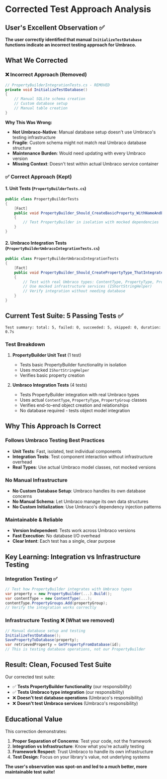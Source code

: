 # Corrected Test Approach Analysis

## User's Excellent Observation ✅

**The user correctly identified that manual `InitializeTestDatabase` functions indicate an incorrect testing approach for Umbraco.**

## What We Corrected

### ❌ **Incorrect Approach (Removed)**
```csharp
// PropertyBuilderIntegrationTests.cs - REMOVED
private void InitializeTestDatabase()
{
    // Manual SQLite schema creation
    // Custom database setup
    // Manual table creation
}
```

**Why This Was Wrong:**
- **Not Umbraco-Native**: Manual database setup doesn't use Umbraco's testing infrastructure
- **Fragile**: Custom schema might not match real Umbraco database structure
- **Maintenance Burden**: Would need updating with every Umbraco version
- **Missing Context**: Doesn't test within actual Umbraco service container

### ✅ **Correct Approach (Kept)**

#### **1. Unit Tests** (`PropertyBuilderTests.cs`)
```csharp
public class PropertyBuilderTests
{
    [Fact]
    public void PropertyBuilder_Should_CreateBasicProperty_WithNameAndEditorAlias()
    {
        // Test PropertyBuilder in isolation with mocked dependencies
    }
}
```

#### **2. Umbraco Integration Tests** (`PropertyBuilderUmbracoIntegrationTests.cs`)
```csharp
public class PropertyBuilderUmbracoIntegrationTests
{
    [Fact]
    public void PropertyBuilder_Should_CreatePropertyType_ThatIntegratesWithContentType()
    {
        // Test with real Umbraco types: ContentType, PropertyType, PropertyGroup
        // Use mocked infrastructure services (IShortStringHelper)
        // Verify integration without needing database
    }
}
```

## Current Test Suite: 5 Passing Tests ✅

```
Test summary: total: 5, failed: 0, succeeded: 5, skipped: 0, duration: 0.7s
```

### **Test Breakdown**
1. **PropertyBuilder Unit Test** (1 test)
   - Tests basic PropertyBuilder functionality in isolation
   - Uses mocked `IShortStringHelper`
   - Verifies basic property creation

2. **Umbraco Integration Tests** (4 tests)
   - Tests PropertyBuilder integration with real Umbraco types
   - Uses actual `ContentType`, `PropertyType`, `PropertyGroup` classes
   - Verifies end-to-end object creation and relationships
   - No database required - tests object model integration

## Why This Approach Is Correct

### **Follows Umbraco Testing Best Practices**
- **Unit Tests**: Fast, isolated, test individual components
- **Integration Tests**: Test component interaction without infrastructure overhead
- **Real Types**: Use actual Umbraco model classes, not mocked versions

### **No Manual Infrastructure**
- **No Custom Database Setup**: Umbraco handles its own database concerns
- **No Manual Schema**: Let Umbraco manage its own data structures
- **No Custom Initialization**: Use Umbraco's dependency injection patterns

### **Maintainable & Reliable**
- **Version Independent**: Tests work across Umbraco versions
- **Fast Execution**: No database I/O overhead
- **Clear Intent**: Each test has a single, clear purpose

## Key Learning: Integration vs Infrastructure Testing

### **Integration Testing** ✅
```csharp
// Test how PropertyBuilder integrates with Umbraco types
var property = new PropertyBuilder(...).Build();
var contentType = new ContentType(...);
contentType.PropertyGroups.Add(propertyGroup);
// Verify the integration works correctly
```

### **Infrastructure Testing** ❌ (What we removed)
```csharp
// Manual database setup and testing
InitializeTestDatabase();
SavePropertyToDatabase(property);
var retrievedProperty = GetPropertyFromDatabase(id);
// This is testing database operations, not our PropertyBuilder
```

## Result: Clean, Focused Test Suite

Our corrected test suite:
- ✅ **Tests PropertyBuilder functionality** (our responsibility)
- ✅ **Tests Umbraco type integration** (our responsibility)  
- ❌ **Doesn't test database operations** (Umbraco's responsibility)
- ❌ **Doesn't test Umbraco services** (Umbraco's responsibility)

## Educational Value

This correction demonstrates:
1. **Proper Separation of Concerns**: Test your code, not the framework
2. **Integration vs Infrastructure**: Know what you're actually testing
3. **Framework Respect**: Trust Umbraco to handle its own infrastructure
4. **Test Design**: Focus on your library's value, not underlying systems

**The user's observation was spot-on and led to a much better, more maintainable test suite!**